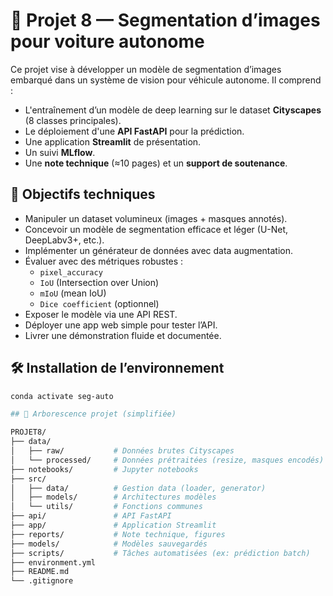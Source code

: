 # 🚗 Projet 8 — Segmentation d’images pour voiture autonome

Ce projet vise à développer un modèle de segmentation d’images embarqué dans un système de vision pour véhicule autonome. Il comprend :

- L'entraînement d’un modèle de deep learning sur le dataset **Cityscapes** (8 classes principales).
- Le déploiement d'une **API FastAPI** pour la prédiction.
- Une application **Streamlit** de présentation.
- Un suivi **MLflow**.
- Une **note technique** (≈10 pages) et un **support de soutenance**.

## 🎯 Objectifs techniques

- Manipuler un dataset volumineux (images + masques annotés).
- Concevoir un modèle de segmentation efficace et léger (U-Net, DeepLabv3+, etc.).
- Implémenter un générateur de données avec data augmentation.
- Évaluer avec des métriques robustes :
  - `pixel_accuracy`
  - `IoU` (Intersection over Union)
  - `mIoU` (mean IoU)
  - `Dice coefficient` (optionnel)
- Exposer le modèle via une API REST.
- Déployer une app web simple pour tester l’API.
- Livrer une démonstration fluide et documentée.

## 🛠️ Installation de l’environnement

```bash
conda activate seg-auto

## 📁 Arborescence projet (simplifiée)

PROJET8/
├── data/
│   ├── raw/           # Données brutes Cityscapes
│   └── processed/     # Données prétraitées (resize, masques encodés)
├── notebooks/         # Jupyter notebooks
├── src/
│   ├── data/          # Gestion data (loader, generator)
│   ├── models/        # Architectures modèles
│   └── utils/         # Fonctions communes
├── api/               # API FastAPI
├── app/               # Application Streamlit
├── reports/           # Note technique, figures
├── models/            # Modèles sauvegardés
├── scripts/           # Tâches automatisées (ex: prédiction batch)
├── environment.yml
├── README.md
└── .gitignore
